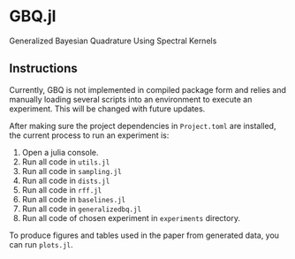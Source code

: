 # GBQ.jl
Generalized Bayesian Quadrature Using Spectral Kernels

## Instructions

Currently, GBQ is not implemented in compiled package form and relies and manually loading several scripts into an environment to execute an experiment. This will be changed with future updates.

After making sure the project dependencies in `Project.toml` are installed, the current process to run an experiment is:
1. Open a julia console.
2. Run all code in `utils.jl`
3. Run all code in `sampling.jl`
4. Run all code in `dists.jl`
5. Run all code in `rff.jl`
6. Run all code in `baselines.jl`
7. Run all code in `generalizedbq.jl`
8. Run all code of chosen experiment in `experiments` directory.

To produce figures and tables used in the paper from generated data, you can run `plots.jl`.
